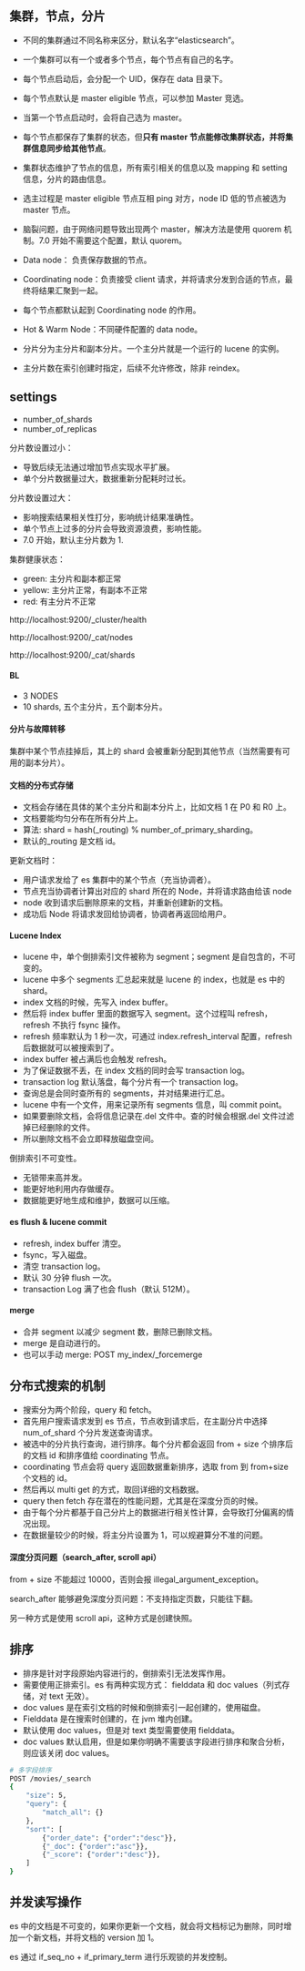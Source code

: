 ## 集群，节点，分片

- 不同的集群通过不同名称来区分，默认名字“elasticsearch”。
- 一个集群可以有一个或者多个节点，每个节点有自己的名字。
- 每个节点启动后，会分配一个 UID，保存在 data 目录下。
- 每个节点默认是 master eligible 节点，可以参加 Master 竞选。
- 当第一个节点启动时，会将自己选为 master。
- 每个节点都保存了集群的状态，但**只有 master 节点能修改集群状态，并将集群信息同步给其他节点**。
- 集群状态维护了节点的信息，所有索引相关的信息以及 mapping 和 setting 信息，分片的路由信息。
- 选主过程是 master eligible 节点互相 ping 对方，node ID 低的节点被选为 master 节点。
- 脑裂问题，由于网络问题导致出现两个 master，解决方法是使用 quorem 机制。7.0 开始不需要这个配置，默认 quorem。

- Data node： 负责保存数据的节点。
- Coordinating node：负责接受 client 请求，并将请求分发到合适的节点，最终将结果汇聚到一起。
- 每个节点都默认起到 Coordinating node 的作用。
- Hot & Warm Node：不同硬件配置的 data node。

- 分片分为主分片和副本分片。一个主分片就是一个运行的 lucene 的实例。
- 主分片数在索引创建时指定，后续不允许修改，除非 reindex。

## settings

- number_of_shards
- number_of_replicas

分片数设置过小：

- 导致后续无法通过增加节点实现水平扩展。
- 单个分片数据量过大，数据重新分配耗时过长。

分片数设置过大：

- 影响搜索结果相关性打分，影响统计结果准确性。
- 单个节点上过多的分片会导致资源浪费，影响性能。
- 7.0 开始，默认主分片数为 1.

集群健康状态：

- green: 主分片和副本都正常
- yellow: 主分片正常，有副本不正常
- red: 有主分片不正常

http://localhost:9200/_cluster/health

http://localhost:9200/_cat/nodes

http://localhost:9200/_cat/shards

#### BL

- 3 NODES
- 10 shards, 五个主分片，五个副本分片。

#### 分片与故障转移

集群中某个节点挂掉后，其上的 shard 会被重新分配到其他节点（当然需要有可用的副本分片）。

#### 文档的分布式存储

- 文档会存储在具体的某个主分片和副本分片上，比如文档 1 在 P0 和 R0 上。
- 文档要能均匀分布在所有分片上。
- 算法: shard = hash(\_routing) % number_of_primary_sharding。
- 默认的\_routing 是文档 id。

更新文档时：

- 用户请求发给了 es 集群中的某个节点（充当协调者）。
- 节点充当协调者计算出对应的 shard 所在的 Node，并将请求路由给该 node
- node 收到请求后删除原来的文档，并重新创建新的文档。
- 成功后 Node 将请求发回给协调者，协调者再返回给用户。

#### Lucene Index

- lucene 中，单个倒排索引文件被称为 segment；segment 是自包含的，不可变的。
- lucene 中多个 segments 汇总起来就是 lucene 的 index，也就是 es 中的 shard。
- index 文档的时候，先写入 index buffer。
- 然后将 index buffer 里面的数据写入 segment。这个过程叫 refresh，refresh 不执行 fsync 操作。
- refresh 频率默认为 1 秒一次，可通过 index.refresh_interval 配置，refresh 后数据就可以被搜索到了。
- index buffer 被占满后也会触发 refresh。
- 为了保证数据不丢，在 index 文档的同时会写 transaction log。
- transaction log 默认落盘，每个分片有一个 transaction log。
- 查询总是会同时查所有的 segments，并对结果进行汇总。
- lucene 中有一个文件，用来记录所有 segments 信息，叫 commit point。
- 如果要删除文档，会将信息记录在.del 文件中。查的时候会根据.del 文件过滤掉已经删除的文件。
- 所以删除文档不会立即释放磁盘空间。

倒排索引不可变性。

- 无锁带来高并发。
- 能更好地利用内存做缓存。
- 数据能更好地生成和维护，数据可以压缩。

#### es flush & lucene commit

- refresh, index buffer 清空。
- fsync，写入磁盘。
- 清空 transaction log。
- 默认 30 分钟 flush 一次。
- transaction Log 满了也会 flush（默认 512M）。

#### merge

- 合并 segment 以减少 segment 数，删除已删除文档。
- merge 是自动进行的。
- 也可以手动 merge: POST my_index/\_forcemerge

## 分布式搜索的机制

- 搜索分为两个阶段，query 和 fetch。
- 首先用户搜索请求发到 es 节点，节点收到请求后，在主副分片中选择 num_of_shard 个分片发送查询请求。
- 被选中的分片执行查询，进行排序。每个分片都会返回 from + size 个排序后的文档 id 和排序值给 coordinating 节点。
- coordinating 节点会将 query 返回数据重新排序，选取 from 到 from+size 个文档的 id。
- 然后再以 multi get 的方式，取回详细的文档数据。
- query then fetch 存在潜在的性能问题，尤其是在深度分页的时候。
- 由于每个分片都基于自己分片上的数据进行相关性计算，会导致打分偏离的情况出现。
- 在数据量较少的时候，将主分片设置为 1，可以规避算分不准的问题。

#### 深度分页问题（search_after, scroll api）

from + size 不能超过 10000，否则会报 illegal_argument_exception。

search_after 能够避免深度分页问题：不支持指定页数，只能往下翻。

另一种方式是使用 scroll api，这种方式是创建快照。

## 排序

- 排序是针对字段原始内容进行的，倒排索引无法发挥作用。
- 需要使用正排索引。es 有两种实现方式： fielddata 和 doc values（列式存储，对 text 无效）。
- doc values 是在索引文档的时候和倒排索引一起创建的，使用磁盘。
- Fielddata 是在搜索时创建的，在 jvm 堆内创建。
- 默认使用 doc values，但是对 text 类型需要使用 fielddata。
- doc values 默认启用，但是如果你明确不需要该字段进行排序和聚合分析，则应该关闭 doc values。

```sh
# 多字段排序
POST /movies/_search
{
    "size": 5,
    "query": {
        "match_all": {}
    },
    "sort": [
        {"order_date": {"order":"desc"}},
        {"_doc": {"order":"asc"}},
        {"_score": {"order":"desc"}},
    ]
}
```

## 并发读写操作

es 中的文档是不可变的，如果你更新一个文档，就会将文档标记为删除，同时增加一个新文档，并将文档的 version 加 1。

es 通过 if_seq_no + if_primary_term 进行乐观锁的并发控制。
